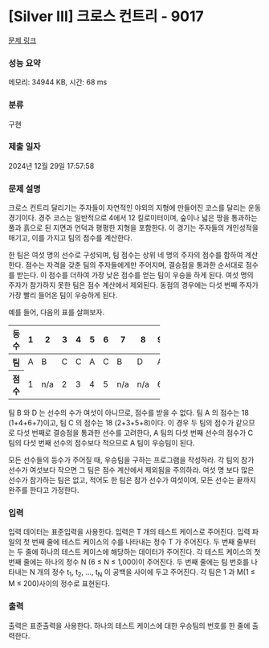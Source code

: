 # [Silver III] 크로스 컨트리 - 9017 

[문제 링크](https://www.acmicpc.net/problem/9017) 

### 성능 요약

메모리: 34944 KB, 시간: 68 ms

### 분류

구현

### 제출 일자

2024년 12월 29일 17:57:58

### 문제 설명

<p>크로스 컨트리 달리기는 주자들이 자연적인 야외의 지형에 만들어진 코스를 달리는 운동 경기이다. 경주 코스는 일반적으로 4에서 12 킬로미터이며, 숲이나 넓은 땅을 통과하는 풀과 흙으로 된 지면과 언덕과 평평한 지형을 포함한다. 이 경기는 주자들의 개인성적을 매기고, 이를 가지고 팀의 점수를 계산한다. </p>

<p>한 팀은 여섯 명의 선수로 구성되며, 팀 점수는 상위 네 명의 주자의 점수를 합하여 계산한다. 점수는 자격을 갖춘 팀의 주자들에게만 주어지며, 결승점을 통과한 순서대로 점수를 받는다. 이 점수를 더하여 가장 낮은 점수를 얻는 팀이 우승을 하게 된다. 여섯 명의 주자가 참가하지 못한 팀은 점수 계산에서 제외된다. 동점의 경우에는 다섯 번째 주자가 가장 빨리 들어온 팀이 우승하게 된다.</p>

<p>예를 들어, 다음의 표를 살펴보자.</p>

<table class="table table-bordered" style="width:60%">
	<thead>
		<tr>
			<th>등수</th>
			<th>1</th>
			<th>2</th>
			<th>3</th>
			<th>4</th>
			<th>5</th>
			<th>6</th>
			<th>7</th>
			<th>8</th>
			<th>9</th>
			<th>10</th>
			<th>11</th>
			<th>12</th>
			<th>13</th>
			<th>14</th>
			<th>15</th>
		</tr>
	</thead>
	<tbody>
		<tr>
			<th>팀</th>
			<td>A</td>
			<td>B</td>
			<td>C</td>
			<td>C</td>
			<td>A</td>
			<td>C</td>
			<td>B</td>
			<td>D</td>
			<td>A</td>
			<td>A</td>
			<td>C</td>
			<td>A</td>
			<td>C</td>
			<td>C</td>
			<td>A</td>
		</tr>
		<tr>
			<th>점수</th>
			<td>1</td>
			<td>n/a</td>
			<td>2</td>
			<td>3</td>
			<td>4</td>
			<td>5</td>
			<td>n/a</td>
			<td>n/a</td>
			<td>6</td>
			<td>7</td>
			<td>8</td>
			<td>9</td>
			<td>10</td>
			<td>11</td>
			<td>12</td>
		</tr>
	</tbody>
</table>

<p>팀 B 와 D 는 선수의 수가 여섯이 아니므로, 점수를 받을 수 없다. 팀 A 의 점수는 18 (1+4+6+7)이고, 팀 C 의 점수는 18 (2+3+5+8)이다. 이 경우 두 팀의 점수가 같으므로 다섯 번째로 결승점을 통과한 선수를 고려한다, A 팀의 다섯 번째 선수의 점수가 C 팀의 다섯 번째 선수의 점수보다 적으므로 A 팀이 우승팀이 된다.</p>

<p>모든 선수들의 등수가 주어질 때, 우승팀을 구하는 프로그램을 작성하라. 각 팀의 참가 선수가 여섯보다 작으면 그 팀은 점수 계산에서 제외됨을 주의하라. 여섯 명 보다 많은 선수가 참가하는 팀은 없고, 적어도 한 팀은 참가 선수가 여섯이며, 모든 선수는 끝까지 완주를 한다고 가정한다.</p>

### 입력 

 <p>입력 데이터는 표준입력을 사용한다. 입력은 T 개의 테스트 케이스로 주어진다. 입력 파일의 첫 번째 줄에 테스트 케이스의 수를 나타내는 정수 T 가 주어진다. 두 번째 줄부터는 두 줄에 하나의 테스트 케이스에 해당하는 데이터가 주어진다. 각 테스트 케이스의 첫 번째 줄에는 하나의 정수 N (6 ≤ N ≤ 1,000)이 주어진다. 두 번째 줄에는 팀 번호를 나타내는 N 개의 정수 t<sub>1</sub>, t<sub>2</sub>, …, t<sub>N</sub> 이 공백을 사이에 두고 주어진다. 각 팀은 1 과 M(1 ≤ M ≤ 200)사이의 정수로 표현된다.</p>

### 출력 

 <p>출력은 표준출력을 사용한다. 하나의 테스트 케이스에 대한 우승팀의 번호를 한 줄에 출력한다. </p>

